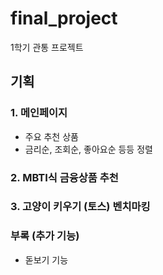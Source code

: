 # final_project
1학기 관통 프로젝트
## 기획
### 1. 메인페이지
- 주요 추천 상품
- 금리순, 조회순, 좋아요순 등등 정렬

### 2. MBTI식 금융상품 추천
### 3. 고양이 키우기 (토스) 벤치마킹
### 부록 (추가 기능)
- 돋보기 기능 
